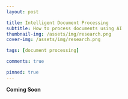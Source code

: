 ```yaml
---
layout: post

title: Intelligent Document Processing
subtitle: How to process documents using AI
thumbnail-img: /assets/img/research.png
cover-img: /assets/img/research.png

tags: [document processing]

comments: true

pinned: true
---
```


**Coming Soon**

